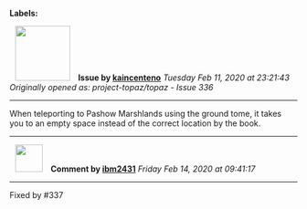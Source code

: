 **Labels:**



<a href="https://github.com/kaincenteno"><img src="https://avatars3.githubusercontent.com/u/26943220?v=4" width="96" height="96" hspace="10"></img></a> **Issue by [kaincenteno](https://github.com/kaincenteno)**
_Tuesday Feb 11, 2020 at 23:21:43_
_Originally opened as: project-topaz/topaz - Issue 336_

----

When teleporting to Pashow Marshlands using the ground tome, it takes you to an empty space instead of the correct location by the book.


----
<a href="https://github.com/ibm2431"><img src="https://avatars3.githubusercontent.com/u/13112942?v=4" width="48" height="48" hspace="10"></img></a> **Comment by [ibm2431](https://github.com/ibm2431)**
_Friday Feb 14, 2020 at 09:41:17_

----

Fixed by #337 
